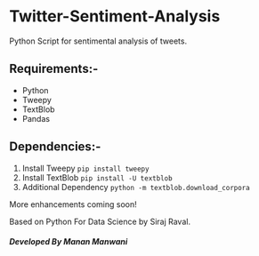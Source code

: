 # Twitter-Sentiment-Analysis
Python Script for sentimental analysis of tweets.

## Requirements:-
* Python
* Tweepy
* TextBlob
* Pandas

## Dependencies:-
1. Install Tweepy `pip install tweepy`
2. Install TextBlob `pip install -U textblob`
3. Additional Dependency `python -m textblob.download_corpora`



More enhancements coming soon!

Based on Python For Data Science by Siraj Raval.

##### Developed By Manan Manwani
